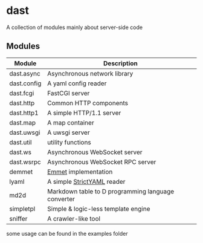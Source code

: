 # dast
A collection of modules mainly about server-side code

## Modules
| Module      | Description                                                            |
| ----------- | ---------------------------------------------------------------------- |
| dast.async  | Asynchronous network library                                           |
| dast.config | A yaml config reader                                                   |
| dast.fcgi   | FastCGI server                                                         |
| dast.http   | Common HTTP components                                                 |
| dast.http1  | A simple HTTP/1.1 server                                               |
| dast.map    | A map container                                                        |
| dast.uwsgi  | A uwsgi server                                                         |
| dast.util   | utility functions                                                      |
| dast.ws     | Asynchronous WebSocket server                                          |
| dast.wsrpc  | Asynchronous WebSocket RPC server                                      |
| demmet      | [Emmet](https://emmet.io/) implementation                              |
| lyaml       | A simple [StrictYAML](https://github.com/crdoconnor/strictyaml) reader |
| md2d        | Markdown table to D programming language converter                     |
| simpletpl   | Simple & logic-less template engine                                    |
| sniffer     | A crawler-like tool                                                    |

some usage can be found in the examples folder
